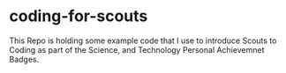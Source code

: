 # coding-for-scouts

This Repo is holding some example code that I use to introduce Scouts to Coding as part of the Science, and Technology Personal Achievemnet Badges.

